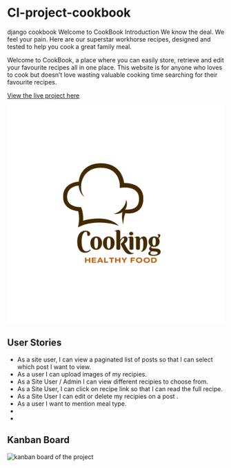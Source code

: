 # CI-project-cookbook
django cookbook
Welcome to CookBook
Introduction
We know the deal. We feel your pain. Here are our superstar workhorse recipes, designed and tested to help you cook a great family meal.

Welcome to CookBook, a place where you can easily store, retrieve and edit your favourite recipes all in one place. This website is for anyone who loves to cook but doesn’t love wasting valuable cooking time searching for their favourite recipes.

[View the live project here](https://ci-project-cookbook-fe13e6be7172.herokuapp.com/)

<img src="staticfiles/images/logo.webp" alt="overview of all design-mockups" width="600">

## User Stories
- As a site user, I can view a paginated list of posts so that I can select which post I want to view.
- As a user I can upload images of my recipies.
- As a Site User / Admin I can view different recipies to choose from.
- As a Site User, I can click on recipe link so that I can read the full recipe.
- As a Site User I can edit or delete my recipies on a post .
- As a user I want to mention meal type.
- 
- 



## Kanban Board
<img src="/workspace/CI-project-cookbook/staticfiles/images/kanbanboard.png" alt="kanban board of the project" width="600">

